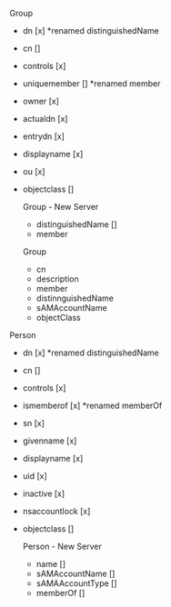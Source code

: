 Group
- dn [x] *renamed distinguishedName
- cn []
- controls [x]
- uniquemember [] *renamed member
- owner [x]
- actualdn [x]
- entrydn [x]
- displayname [x]
- ou [x]
- objectclass []

  Group - New Server
  - distinguishedName []
  - member


  Group
  - cn
  - description
  - member
  - distinnguishedName
  - sAMAccountName
  - objectClass    

Person
- dn [x] *renamed distinguishedName
- cn []
- controls [x]
- ismemberof [x] *renamed memberOf
- sn [x]
- givenname [x]
- displayname [x]
- uid [x]
- inactive [x]
- nsaccountlock [x]
- objectclass []

  Person - New Server
  - name []
  - sAMAccountName []
  - sAMAAccountType []
  - memberOf []








  <!-- Pruned 0 symbolic links and 7 directories from /opt/homebrew
  ==> Caveats
  ==> openjdk
  For the system Java wrappers to find this JDK, symlink it with
    sudo ln -sfn /opt/homebrew/opt/openjdk/libexec/openjdk.jdk /Library/Java/JavaVirtualMachines/openjdk.jdk

  openjdk is keg-only, which means it was not symlinked into /opt/homebrew,
  because macOS provides similar software and installing this software in
  parallel can cause all kinds of trouble.

  If you need to have openjdk first in your PATH, run:
    echo 'export PATH="/opt/homebrew/opt/openjdk/bin:$PATH"' >> ~/.zshrc

  For compilers to find openjdk you may need to set:
    export CPPFLAGS="-I/opt/homebrew/opt/openjdk/include"
  ==> yarn
  yarn requires a Node installation to function. You can install one with:
    brew install node




  phillipkelly@Phillips-M1-MacBook-Pro group-mgmt % brew install apache-directory-studio
  ==> Caveats
  To set the Java VM to use:

    https://directory.apache.org/studio/faqs.html#how-to-set-the-java-vm-to-use

  apache-directory-studio requires Java 11+. You can install the latest version with:
    brew install --cask temurin

  ==> Downloading https://www.apache.org/dyn/closer.cgi?path=/directory/studio/2.0.0.v20210717-M17/ApacheDirectoryStudio-
  ==> Downloading from https://dlcdn.apache.org/directory/studio/2.0.0.v20210717-M17/ApacheDirectoryStudio-2.0.0.v2021071
  ################################################################################################################ 100.0%
  ==> Installing Cask apache-directory-studio
  ==> Moving App 'ApacheDirectoryStudio.app' to '/Applications/ApacheDirectoryStudio.app'
  🍺  apache-directory-studio was successfully installed!


  Navaneeshwar Kanchamreddy1:06 PM
  ldaps://iamdir-test.boston.gov:636/DC=DomainDnsZones,DC=iamdir-test,DC=boston,DC=gov?objectClass??(objectClass=*)
  # command line : ldapsearch -H ldaps://iamdir-test.boston.gov:636 -x -D "svc_groupmgmt" -W -b "DC=DomainDnsZones,DC=iamdir-test,DC=boston,DC=gov" -s base -a always -z 1 "(objectClass=*)" "objectClass"
  Navaneeshwar Kanchamreddy1:55 PM
  iamdir-test.boston.gov
  Navaneeshwar Kanchamreddy1:57 PM
  telenet iamdir-test.boston.gov:636
  telnet iamdir-test.boston.gov:636
  Navaneeshwar Kanchamreddy1:59 PM
  ztvds.cityhall.boston.cob
  Navaneeshwar Kanchamreddy2:00 PM
  10.241.111.31 -->

